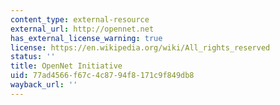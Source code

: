 ```yaml
---
content_type: external-resource
external_url: http://opennet.net
has_external_license_warning: true
license: https://en.wikipedia.org/wiki/All_rights_reserved
status: ''
title: OpenNet Initiative
uid: 77ad4566-f67c-4c87-94f8-171c9f849db8
wayback_url: ''
---
```

